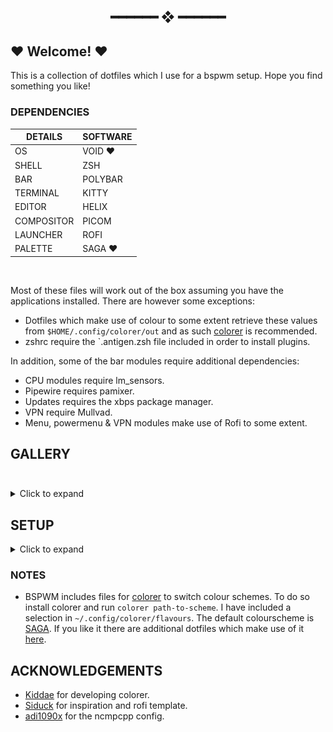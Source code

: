 <h2 align="center"> ━━━━━━  ❖  ━━━━━━ </h2>

## ♥️ Welcome! ♥️
This is a collection of dotfiles which I use for a bspwm setup. Hope you find something you like!


### DEPENDENCIES
> 

|  DETAILS   |  SOFTWARE  |
|------------|------------|
| OS         | VOID ♥️     |
| SHELL      | ZSH        |
| BAR        | POLYBAR    |
| TERMINAL   | KITTY      |
| EDITOR     | HELIX      |
| COMPOSITOR | PICOM      |
| LAUNCHER   | ROFI       |
| PALETTE    | SAGA  ♥️    |
</br>

Most of these files will work out of the box assuming you have the applications installed. There are however some exceptions:
- Dotfiles which make use of colour to some extent retrieve these values from `$HOME/.config/colorer/out` and as such [colorer](https://github.com/Kiddae/colorer) is recommended. 
- zshrc require the `.antigen.zsh file included in order to install plugins.

In addition, some of the bar modules require additional dependencies:
- CPU modules require lm_sensors.
- Pipewire requires pamixer.
- Updates requires the xbps package manager.
- VPN require Mullvad. 
- Menu, powermenu & VPN modules make use of Rofi to some extent. 

## GALLERY </br></br>
<details>
  <summary>Click to expand</summary>

<p align="center">
  <img src="assets/WALL.png"></br>
  <img src="assets/ROFI.png"></br>
  <img src="assets/TILED.png"></br>
</p>
</details>

## SETUP
<details>
  <summary>Click to expand</summary>

#### OPTION A
Clone the repo and link or move the files to their appropriate locations. 
```
git clone https://github.com/Miusaky/BSPDOTS $HOME
cp --remove-destination -as $HOME/BSPDOTS/. $HOME/
```
With this method all files remain in the BSPDOTS which make updating and handling them a lot easier. 

#### OPTION B
- Clone the repo and selectively move the files you want and toss the others in the bin. Most files *should* work on their own but some - like the bar - depend on others and therefore will not work without them. YMMV with this method. 
</details>


### NOTES
- BSPWM includes files for [colorer](https://github.com/kiddae/colorer) to switch colour schemes. To do so install colorer and run `colorer path-to-scheme`. I have included a selection in `~/.config/colorer/flavours`. The default colourscheme is [SAGA](https://github.com/SAGAtheme/SAGA). If you like it there are additional dotfiles which make use of it [here](https://github.com/SAGAtheme/). </br>

## ACKNOWLEDGEMENTS
- [Kiddae](https://github.com/kiddae) for developing colorer.
- [Siduck](https://github.com/siduck) for inspiration and rofi template.
- [adi1090x](https://github.com/adi1090x) for the ncmpcpp config.

